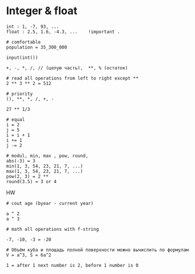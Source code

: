 # Integer & float

    int : 1, -7, 93, ...
    float : 2.5, 1.6, -4.3, ...    !important .

    # comfortable
    population = 35_300_000

    input(int())

    +, -, *, /, // (целую часть),  **, % (остаток) 

    # read all operations from left to right except **
    2 ** 3 ** 2 = 512
    
    # priority
    (), **, *, /, +, -

    27 ** 1/3

    # equal
    i = 2
    j = 5
    i = i + 1
    i += 1
    j -= 2
    
    # modul, min, max , pow, round,
    abs(-3) = 3  
    min(1, 3, 54, 23, 21, 7, ...)
    max(1, 3, 54, 23, 21, 7, ...)
    pow(2, 3) = 2 ** 
    round(3.5) = 3 or 4

HW

    # cout age (byear - current year)
    
    a ^ 2 
    a ^ 3

    # math all operations with f-string
    
    -7, -10, -3 = -20

    # Объём куба и площадь полной поверхности можно вычислить по формулам V = a^3, S = 6a^2

    1 = after 1 next number is 2, before 1 number is 0

